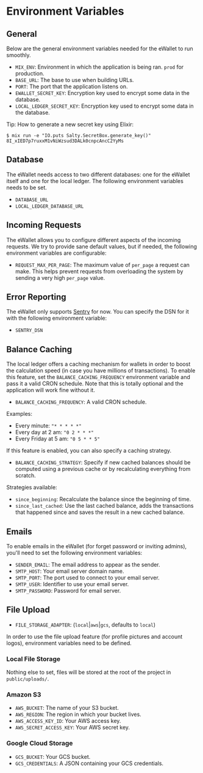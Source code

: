 # Environment Variables

## General

Below are the general environment variables needed for the eWallet to run smoothly.

- `MIX_ENV`: Environment in which the application is being ran. `prod` for production.
- `BASE_URL`: The base to use when building URLs.
- `PORT`: The port that the application listens on.
- `EWALLET_SECRET_KEY`: Encryption key used to encrypt some data in the database.
- `LOCAL_LEDGER_SECRET_KEY`: Encryption key used to encrypt some data in the database.

Tip: How to generate a new secret key using Elixir:

```
$ mix run -e "IO.puts Salty.SecretBox.generate_key()"
8I_xIED7p7ruxxM1vNiWzsud3DALk0cnpcAncC2YyMs
```

## Database

The eWallet needs access to two different databases: one for the eWallet itself and one for the local ledger. The following environment variables needs to be set.

- `DATABASE_URL`
- `LOCAL_LEDGER_DATABASE_URL`

## Incoming Requests

The eWallet allows you to configure different aspects of the incoming requests.
We try to provide sane default values, but if needed, the following environment variables are configurable:

- `REQUEST_MAX_PER_PAGE`: The maximum value of `per_page` a request can make. This helps prevent requests from overloading the system by sending a very high `per_page` value.

## Error Reporting

The eWallet only supports [Sentry](https://sentry.io/welcome/) for now. You can specify the DSN for it with the following environment variable:

- `SENTRY_DSN`

## Balance Caching

The local ledger offers a caching mechanism for wallets in order to boost the calculation speed (in case you have millions of transactions). To enable this feature, set the `BALANCE_CACHING_FREQUENCY` environment variable and pass it a valid CRON schedule. Note that this is totally optional and the application will work fine without it.

- `BALANCE_CACHING_FREQUENCY`: A valid CRON schedule.

Examples:

- Every minute:         `"* * * * *"`
- Every day at 2 am:    `"0 2 * * *"`
- Every Friday at 5 am: `"0 5 * * 5"`

If this feature is enabled, you can also specify a caching strategy.

- `BALANCE_CACHING_STRATEGY`: Specify if new cached balances should be computed using a previous cache or by recalculating everything from scratch.

Strategies available:

- `since_beginning`: Recalculate the balance since the beginning of time.
- `since_last_cached`: Use the last cached balance, adds the transactions that happened since and saves the result in a new cached balance.

## Emails

To enable emails in the eWallet (for forget password or inviting admins), you'll need to set the following environment variables:

- `SENDER_EMAIL`: The email address to appear as the sender.
- `SMTP_HOST`: Your email server domain name.
- `SMTP_PORT`: The port used to connect to your email server.
- `SMTP_USER`: Identifier to use your email server.
- `SMTP_PASSWORD`: Password for email server.

## File Upload

- `FILE_STORAGE_ADAPTER`: (`local`|`aws`|`gcs`, defaults to `local`)

In order to use the file upload feature (for profile pictures and account logos), environment variables need to be defined.

### Local File Storage

Nothing else to set, files will be stored at the root of the project in `public/uploads/`.

### Amazon S3

- `AWS_BUCKET`: The name of your S3 bucket.
- `AWS_REGION`: The region in which your bucket lives.
- `AWS_ACCESS_KEY_ID`: Your AWS access key.
- `AWS_SECRET_ACCESS_KEY`: Your AWS secret key.

### Google Cloud Storage

- `GCS_BUCKET`: Your GCS bucket.
- `GCS_CREDENTIALS`: A JSON containing your GCS credentials.
